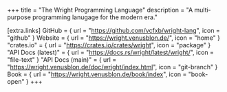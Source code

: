 +++
title = "The Wright Programming Language"
description = "A multi-purpose programming lanugage for the modern era."

[extra.links]
GitHub = { url = "https://github.com/vcfxb/wright-lang", icon = "github" }
Website = { url = "https://wright.venusblon.de/", icon = "home" }
"crates.io" = { url = "https://crates.io/crates/wright", icon = "package" }
"API Docs (latest)" = { url = "https://docs.rs/wright/latest/wright/", icon = "file-text" }
"API Docs (main)" = { url = "https://wright.venusblon.de/doc/wright/index.html", icon = "git-branch" }
Book = { url = "https://wright.venusblon.de/book/index", icon = "book-open" }
+++
